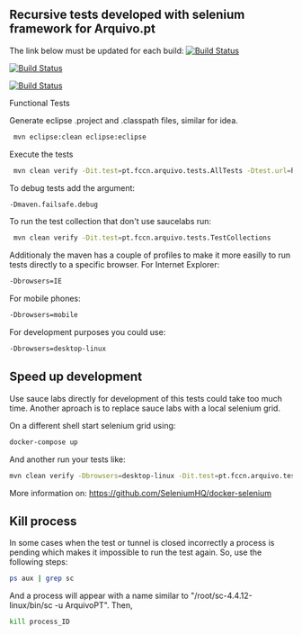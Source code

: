 Recursive tests developed with selenium framework for Arquivo.pt
---------------

The link below must be updated for each build:
[![Build Status](https://app.saucelabs.com/buildstatus/ArquivoPT)](https://app.saucelabs.com/builds/5ed5b031f86a379db868ece6ad5f9711)

[![Build Status](https://app.saucelabs.com/buildstatus/ArquivoPT?saucy)](https://app.saucelabs.com/builds/5ed5b031f86a379db868ece6ad5f9711)

[![Build Status](https://app.saucelabs.com/browser-matrix/ArquivoPT.svg)](https://app.saucelabs.com/builds/5ed5b031f86a379db868ece6ad5f9711)

Functional Tests


Generate eclipse .project and .classpath files, similar for idea.

```bash
 mvn eclipse:clean eclipse:eclipse
```

Execute the tests

```bash
 mvn clean verify -Dit.test=pt.fccn.arquivo.tests.AllTests -Dtest.url=https://preprod.arquivo.pt -Dremote.saucelabs.user=xxxx -Dremote.saucelabs.key=xxxxxxxx-xxxx-xxxx-xxxx-xxxxxxxxxxxx -Dtest.resolution=1280x1024 -Djava.locale.providers=COMPAT,SPI
```

To debug tests add the argument:

```bash
-Dmaven.failsafe.debug
```

To run the test collection that don't use saucelabs run:

```bash
 mvn clean verify -Dit.test=pt.fccn.arquivo.tests.TestCollections
```

Additionaly the maven has a couple of profiles to make it more easilly to run tests directly to a specific browser.
For Internet Explorer:

```bash
-Dbrowsers=IE
```

For mobile phones:

```bash
-Dbrowsers=mobile
```

For development purposes you could use:

```bash
-Dbrowsers=desktop-linux
```

## Speed up development

Use sauce labs directly for development of this tests could take too much time. Another aproach is to replace sauce labs with a local selenium grid.

On a different shell start selenium grid using:

```bash
docker-compose up
```

And another run your tests like:

```bash
mvn clean verify -Dbrowsers=desktop-linux -Dit.test=pt.fccn.arquivo.tests.imagesearch.ImageSearchTest -Dtest.url=https://arquivo.pt -Djava.locale.providers=COMPAT,SPI
```

More information on:
https://github.com/SeleniumHQ/docker-selenium

## Kill process

In some cases when the test or tunnel is closed incorrectly a process is pending which makes it impossible to run the test again. So, use the following steps:

```bash
ps aux | grep sc
```
And a process will appear with a name similar to "/root/sc-4.4.12-linux/bin/sc -u ArquivoPT". Then,

```bash
kill process_ID
```
